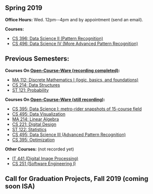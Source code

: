 <!-- # Teaching Materials for [Dr. Waleed A. Yousef](http://www.wy.helwan.edu.eg) -->
## Spring 2019

**Office Hours:** Wed. 12pm--4pm and by appointment (send an email).

**Courses:**

*   [CS 396: Data Science II (Pattern Recognition)](PatternRecognition)
*   [CS 496: Data Science IV (More Advanced Pattern Recognition)](PatternRecognition)

## Previous Semesters:

**Courses On [Open-Course-Ware (recording completed)](http://www.youtube.com/fcihocw):**

*   [MA 112: Discrete Mathematics I (logic, basics, and foundations)](DiscreteMathematics)
*   [CS 214: Data Structures](DataStructures)
*   [ST 121: Probability](Probability)

**Courses On [Open-Course-Ware (still recording)](http://www.youtube.com/fcihocw):**

*   [CS 395: Data Science I: metro-rider snapshots of 15-course field](DataScience)
*   [CS 495: Data Visualization](DataVisualization)
*   [MA 214: Linear Algebra](LinearAlgebra)
*   [CS 221: Digital Design](DigitalDesign)
*   [ST 122: Statistics](Statistics)
*   [CS 495: Data Science III (Advanced Pattern Recognition)](PatternRecognition)
*   [CS 395: Optimization](Optimization)

**Other Courses:** (not recorded yet)

*   [IT 441 (Digital Image Processing)](ImageProcessing)
*   [CS 251 (Software Engineering I)](SoftwareEngineeringI)

## Call for Graduation Projects, Fall 2019 (coming soon ISA)

<!-- For interested students in my graduation projects of 2016-2017, this is a list of the projects I am -->
<!-- going to supervise along with a list of [suggested readings](GP) -->


<!-- **1- CAD: Computer Aided Detection of breast cancer using Deep Learning** -->

<!-- The objective is to leverage the new "deep learning" approach of pattern recognition to -->
<!-- enhance the accuracy of the detection algorithms of breast cancer. The prerequisites courses -->
<!-- for joining this project are: probability, pattern recognition, and image processing. To know -->
<!-- about one of the CAD systems visits [LIBCAD](http://libcad.mesclabs.com). -->

<!-- **2- DV: Building a Grammar of Graphics for Data Visualization** -->

<!-- This is a continuation on 2 previous graduation projects (2015 and 2016). To know about data -->
<!-- visualization read (Chen, H{a}rdle, Unwin - 2008 - Handbook of data visualization). To know -->
<!-- one of the interactive data visualization systems visit, -->
<!-- e.g., [DVP](http://dvp.mesclabs.com). It is intended to continue on -->
<!-- the graduation project of this year (2106) to build a complete Grammar of Graphics data -->
<!-- visualization system (Wilkinson et al. - 2006 - The Grammar of Graphics). -->
